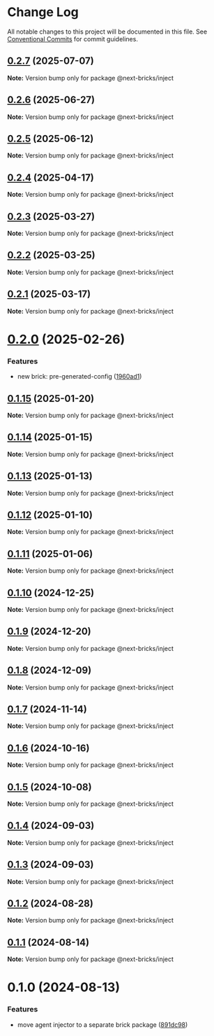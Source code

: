# Change Log

All notable changes to this project will be documented in this file.
See [Conventional Commits](https://conventionalcommits.org) for commit guidelines.

## [0.2.7](https://github.com/easyops-cn/next-advanced-bricks/compare/@next-bricks/inject@0.2.6...@next-bricks/inject@0.2.7) (2025-07-07)

**Note:** Version bump only for package @next-bricks/inject





## [0.2.6](https://github.com/easyops-cn/next-advanced-bricks/compare/@next-bricks/inject@0.2.5...@next-bricks/inject@0.2.6) (2025-06-27)

**Note:** Version bump only for package @next-bricks/inject





## [0.2.5](https://github.com/easyops-cn/next-advanced-bricks/compare/@next-bricks/inject@0.2.4...@next-bricks/inject@0.2.5) (2025-06-12)

**Note:** Version bump only for package @next-bricks/inject





## [0.2.4](https://github.com/easyops-cn/next-advanced-bricks/compare/@next-bricks/inject@0.2.3...@next-bricks/inject@0.2.4) (2025-04-17)

**Note:** Version bump only for package @next-bricks/inject





## [0.2.3](https://github.com/easyops-cn/next-advanced-bricks/compare/@next-bricks/inject@0.2.2...@next-bricks/inject@0.2.3) (2025-03-27)

**Note:** Version bump only for package @next-bricks/inject





## [0.2.2](https://github.com/easyops-cn/next-advanced-bricks/compare/@next-bricks/inject@0.2.1...@next-bricks/inject@0.2.2) (2025-03-25)

**Note:** Version bump only for package @next-bricks/inject





## [0.2.1](https://github.com/easyops-cn/next-advanced-bricks/compare/@next-bricks/inject@0.2.0...@next-bricks/inject@0.2.1) (2025-03-17)

**Note:** Version bump only for package @next-bricks/inject





# [0.2.0](https://github.com/easyops-cn/next-advanced-bricks/compare/@next-bricks/inject@0.1.15...@next-bricks/inject@0.2.0) (2025-02-26)


### Features

* new brick: pre-generated-config ([1960ad1](https://github.com/easyops-cn/next-advanced-bricks/commit/1960ad1ddfdf5f3882fa626ffba38cb789f20c48))





## [0.1.15](https://github.com/easyops-cn/next-advanced-bricks/compare/@next-bricks/inject@0.1.14...@next-bricks/inject@0.1.15) (2025-01-20)

**Note:** Version bump only for package @next-bricks/inject





## [0.1.14](https://github.com/easyops-cn/next-advanced-bricks/compare/@next-bricks/inject@0.1.13...@next-bricks/inject@0.1.14) (2025-01-15)

**Note:** Version bump only for package @next-bricks/inject





## [0.1.13](https://github.com/easyops-cn/next-advanced-bricks/compare/@next-bricks/inject@0.1.12...@next-bricks/inject@0.1.13) (2025-01-13)

**Note:** Version bump only for package @next-bricks/inject





## [0.1.12](https://github.com/easyops-cn/next-bricks/compare/@next-bricks/inject@0.1.11...@next-bricks/inject@0.1.12) (2025-01-10)

**Note:** Version bump only for package @next-bricks/inject





## [0.1.11](https://github.com/easyops-cn/next-bricks/compare/@next-bricks/inject@0.1.10...@next-bricks/inject@0.1.11) (2025-01-06)

**Note:** Version bump only for package @next-bricks/inject





## [0.1.10](https://github.com/easyops-cn/next-bricks/compare/@next-bricks/inject@0.1.9...@next-bricks/inject@0.1.10) (2024-12-25)

**Note:** Version bump only for package @next-bricks/inject





## [0.1.9](https://github.com/easyops-cn/next-bricks/compare/@next-bricks/inject@0.1.8...@next-bricks/inject@0.1.9) (2024-12-20)

**Note:** Version bump only for package @next-bricks/inject





## [0.1.8](https://github.com/easyops-cn/next-bricks/compare/@next-bricks/inject@0.1.7...@next-bricks/inject@0.1.8) (2024-12-09)

**Note:** Version bump only for package @next-bricks/inject





## [0.1.7](https://github.com/easyops-cn/next-bricks/compare/@next-bricks/inject@0.1.6...@next-bricks/inject@0.1.7) (2024-11-14)

**Note:** Version bump only for package @next-bricks/inject





## [0.1.6](https://github.com/easyops-cn/next-bricks/compare/@next-bricks/inject@0.1.5...@next-bricks/inject@0.1.6) (2024-10-16)

**Note:** Version bump only for package @next-bricks/inject





## [0.1.5](https://github.com/easyops-cn/next-bricks/compare/@next-bricks/inject@0.1.4...@next-bricks/inject@0.1.5) (2024-10-08)

**Note:** Version bump only for package @next-bricks/inject





## [0.1.4](https://github.com/easyops-cn/next-bricks/compare/@next-bricks/inject@0.1.3...@next-bricks/inject@0.1.4) (2024-09-03)

**Note:** Version bump only for package @next-bricks/inject

## [0.1.3](https://github.com/easyops-cn/next-bricks/compare/@next-bricks/inject@0.1.2...@next-bricks/inject@0.1.3) (2024-09-03)

**Note:** Version bump only for package @next-bricks/inject

## [0.1.2](https://github.com/easyops-cn/next-bricks/compare/@next-bricks/inject@0.1.1...@next-bricks/inject@0.1.2) (2024-08-28)

**Note:** Version bump only for package @next-bricks/inject

## [0.1.1](https://github.com/easyops-cn/next-bricks/compare/@next-bricks/inject@0.1.0...@next-bricks/inject@0.1.1) (2024-08-14)

**Note:** Version bump only for package @next-bricks/inject

# 0.1.0 (2024-08-13)

### Features

- move agent injector to a separate brick package ([891dc98](https://github.com/easyops-cn/next-bricks/commit/891dc983259a62c1595032dca7091f914bbee87a))
